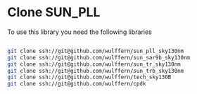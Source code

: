 # Clone SUN_PLL


To use this library you need the following libraries


```bash

git clone ssh://git@github.com/wulffern/sun_pll_sky130nm
git clone ssh://git@github.com/wulffern/sun_sar9b_sky130nm
git clone ssh://git@github.com/wulffern/sun_tr_sky130nm
git clone ssh://git@github.com/wulffern/sun_trb_sky130nm
git clone ssh://git@github.com/wulffern/tech_sky130B
git clone ssh://git@github.com/wulffern/cpdk
```


